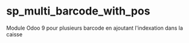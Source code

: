 # sp_multi_barcode_with_pos
Module Odoo 9 pour plusieurs barcode en ajoutant l'indexation dans la caisse
